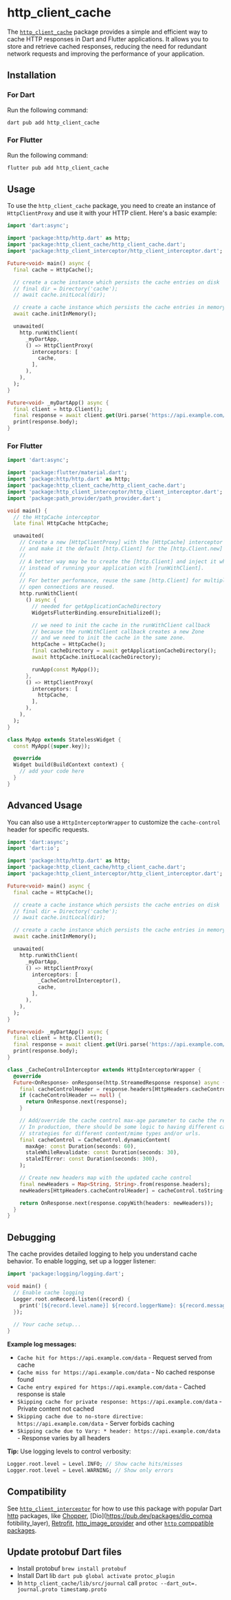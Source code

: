 # http_client_cache

The [`http_client_cache`](https://pub.dev/packages/http_client_cache) package provides
a simple and efficient way to cache HTTP responses in Dart and Flutter applications. It allows you to store and retrieve cached responses, reducing the need for redundant network requests and improving the performance of your application.

## Installation

### For Dart

Run the following command:

```sh
dart pub add http_client_cache
```

### For Flutter

Run the following command:
```sh
flutter pub add http_client_cache

```
## Usage

To use the `http_client_cache` package, you need to create an instance of `HttpClientProxy` and use it with your HTTP client. Here's a basic example:

```dart
import 'dart:async';

import 'package:http/http.dart' as http;
import 'package:http_client_cache/http_client_cache.dart';
import 'package:http_client_interceptor/http_client_interceptor.dart';

Future<void> main() async {
  final cache = HttpCache();

  // create a cache instance which persists the cache entries on disk
  // final dir = Directory('cache');
  // await cache.initLocal(dir);

  // create a cache instance which persists the cache entries in memory
  await cache.initInMemory();

  unawaited(
    http.runWithClient(
      _myDartApp,
      () => HttpClientProxy(
        interceptors: [
          cache,
        ],
      ),
    ),
  );
}

Future<void> _myDartApp() async {
  final client = http.Client();
  final response = await client.get(Uri.parse('https://api.example.com/data'));
  print(response.body);
}
```

### For Flutter

```dart
import 'dart:async';

import 'package:flutter/material.dart';
import 'package:http/http.dart' as http;
import 'package:http_client_cache/http_client_cache.dart';
import 'package:http_client_interceptor/http_client_interceptor.dart';
import 'package:path_provider/path_provider.dart';

void main() {
  // the HttpCache interceptor
  late final HttpCache httpCache;

  unawaited(
    // Create a new [HttpClientProxy] with the [HttpCache] interceptor
    // and make it the default [http.Client] for the [http.Client.new] factory method.
    //
    // A better way may be to create the [http.Client] and inject it where it is needed, 
    // instead of running your application with [runWithClient].
    //
    // For better performance, reuse the same [http.Client] for multiple http requests. So that
    // open connections are reused.
    http.runWithClient(
      () async {
        // needed for getApplicationCacheDirectory
        WidgetsFlutterBinding.ensureInitialized();

        // we need to init the cache in the runWithClient callback
        // because the runWithClient callback creates a new Zone
        // and we need to init the cache in the same zone.
        httpCache = HttpCache();
        final cacheDirectory = await getApplicationCacheDirectory();
        await httpCache.initLocal(cacheDirectory);

        runApp(const MyApp());
      },
      () => HttpClientProxy(
        interceptors: [
          httpCache,
        ],
      ),
    ),
  );
}

class MyApp extends StatelessWidget {
  const MyApp({super.key});

  @override
  Widget build(BuildContext context) {
    // add your code here
  }
}
```

## Advanced Usage

You can also use a `HttpInterceptorWrapper` to customize the `cache-control` header for specific requests.

```dart
import 'dart:async';
import 'dart:io';

import 'package:http/http.dart' as http;
import 'package:http_client_cache/http_client_cache.dart';
import 'package:http_client_interceptor/http_client_interceptor.dart';

Future<void> main() async {
  final cache = HttpCache();

  // create a cache instance which persists the cache entries on disk
  // final dir = Directory('cache');
  // await cache.initLocal(dir);

  // create a cache instance which persists the cache entries in memory
  await cache.initInMemory();

  unawaited(
    http.runWithClient(
      _myDartApp,
      () => HttpClientProxy(
        interceptors: [
          _CacheControlInterceptor(),
          cache,
        ],
      ),
    ),
  );
}

Future<void> _myDartApp() async {
  final client = http.Client();
  final response = await client.get(Uri.parse('https://api.example.com/data'));
  print(response.body);
}

class _CacheControlInterceptor extends HttpInterceptorWrapper {
  @override
  Future<OnResponse> onResponse(http.StreamedResponse response) async {
    final cacheControlHeader = response.headers[HttpHeaders.cacheControlHeader];
    if (cacheControlHeader == null) {
      return OnResponse.next(response);
    }

    // Add/override the cache control max-age parameter to cache the response.
    // In production, there should be some logic to having different caching
    // strategies for different content/mime types and/or urls.
    final cacheControl = CacheControl.dynamicContent(
      maxAge: const Duration(seconds: 60),
      staleWhileRevalidate: const Duration(seconds: 30),
      staleIfError: const Duration(seconds: 300),
    );

    // Create new headers map with the updated cache control
    final newHeaders = Map<String, String>.from(response.headers);
    newHeaders[HttpHeaders.cacheControlHeader] = cacheControl.toString();

    return OnResponse.next(response.copyWith(headers: newHeaders));
  }
}
```

## Debugging

The cache provides detailed logging to help you understand cache behavior. To enable logging, set up a logger listener:

```dart
import 'package:logging/logging.dart';

void main() {
  // Enable cache logging
  Logger.root.onRecord.listen((record) {
    print('[${record.level.name}] ${record.loggerName}: ${record.message}');
  });
  
  // Your cache setup...
}
```

**Example log messages:**
- `Cache hit for https://api.example.com/data` - Request served from cache
- `Cache miss for https://api.example.com/data` - No cached response found
- `Cache entry expired for https://api.example.com/data` - Cached response is stale
- `Skipping cache for private response: https://api.example.com/data` - Private content not cached
- `Skipping cache due to no-store directive: https://api.example.com/data` - Server forbids caching
- `Skipping cache due to Vary: * header: https://api.example.com/data` - Response varies by all headers

**Tip:** Use logging levels to control verbosity:
```dart
Logger.root.level = Level.INFO; // Show cache hits/misses
Logger.root.level = Level.WARNING; // Show only errors
```

## Compatibility

See [`http_client_interceptor`](https://pub.dev/packages/http_client_interceptor) 
for how to use this package with popular Dart [http](https://pub.dev/packages/http) packages, 
like [Chopper](https://pub.dev/packages/chopper), [Dio](https://pub.dev/packages/dio_compa fotibility_layer), [Retrofit](https://pub.dev/packages/retrofit), [http_image_provider](https://pub.dev/packages/http_image_provider) 
and other [`http` comppatible packages](https://pub.dev/packages/http#choosing-an-implementation).


## Update protobuf Dart files

- Install protobuf `brew install protobuf`
- Install Dart lib `dart pub global activate protoc_plugin`
- In `http_client_cache/lib/src/journal` call `protoc --dart_out=. journal.proto timestamp.proto`

